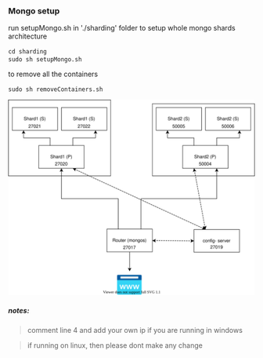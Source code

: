 ### Mongo setup
run setupMongo.sh in './sharding' folder to setup whole mongo shards architecture
```
cd sharding
sudo sh setupMongo.sh
```

to remove all the containers
```
sudo sh removeContainers.sh
```


![mongo setup](structure.drawio.svg)


##### notes: 
> comment line 4 and add your own ip if you are running in windows

>if running on linux, then please dont make any change